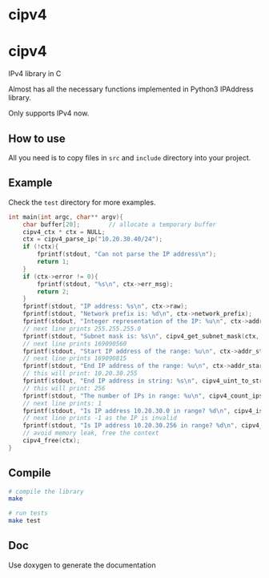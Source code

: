 # cipv4

# cipv4 
IPv4 library in C

Almost has all the necessary functions implemented in Python3 IPAddress library.

Only supports IPv4 now.

## How to use

All you need is to copy files in `src` and `include` directory into your project.

## Example

Check the `test` directory for more examples.

```c
int main(int argc, char** argv){
    char buffer[20];        // allocate a temporary buffer
    cipv4_ctx * ctx = NULL; 
    ctx = cipv4_parse_ip("10.20.30.40/24");
    if (!ctx){
        fprintf(stdout, "Can not parse the IP address\n");
        return 1;
    }
    if (ctx->error != 0){
        fprintf(stdout, "%s\n", ctx->err_msg);
        return 2;
    }
    fprintf(stdout, "IP address: %s\n", ctx->raw);
    fprintf(stdout, "Network prefix is: %d\n", ctx->network_prefix);
    fprintf(stdout, "Integer representation of the IP: %u\n", ctx->addr);
    // next line prints 255.255.255.0
    fprintf(stdout, "Subnet mask is: %s\n", cipv4_get_subnet_mask(ctx, buffer));
    // next line prints 169090560
    fprintf(stdout, "Start IP address of the range: %u\n", ctx->addr_start);
    // next line prints 169090815
    fprintf(stdout, "End IP address of the range: %u\n", ctx->addr_start);
    // this will print: 10.20.30.255
    fprintf(stdout, "End IP address in string: %s\n", cipv4_uint_to_str(ctx->addr_end, buffer));
    // this will print: 256
    fprintf(stdout, "The number of IPs in range: %u\n", cipv4_count_ips_in_range(ctx));
    // next line prints: 1
    fprintf(stdout, "Is IP address 10.20.30.0 in range? %d\n", cipv4_is_address_in(ctx, "10.20.30.0"));
    // next line prints -1 as the IP is invalid
    fprintf(stdout, "Is IP address 10.20.30.256 in range? %d\n", cipv4_is_address_in(ctx, "10.20.30.256"));
    // avoid memory leak, free the context
    cipv4_free(ctx);
}
```
## Compile
```bash
# compile the library
make

# run tests
make test
```

## Doc

Use doxygen to generate the documentation
